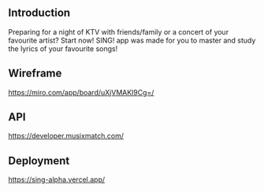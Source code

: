 ## Introduction
Preparing for a night of KTV with friends/family or a concert of your favourite artist? Start now!
SING! app was made for you to master and study the lyrics of your favourite songs! 

## Wireframe
https://miro.com/app/board/uXjVMAKl9Cg=/

## API
https://developer.musixmatch.com/

## Deployment
https://sing-alpha.vercel.app/


